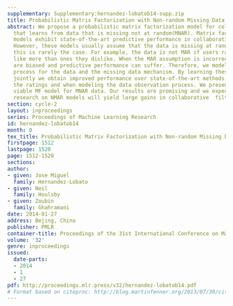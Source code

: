 ```yaml
---
supplementary: Supplementary:hernandez-lobatob14-supp.zip
title: Probabilistic Matrix Factorization with Non-random Missing Data
abstract: We propose a probabilistic matrix factorization model for collaborative  filtering
  that learns from data that is missing not at random(MNAR). Matrix factorization
  models exhibit state-of-the-art predictive performance in collaborative filtering.
  However, these models usually assume that the data is missing at random (MAR), and
  this is rarely the case. For example, the data is not MAR if users rate items they
  like more than ones they dislike. When the MAR assumption is incorrect, inferences
  are biased and predictive performance can suffer. Therefore, we model both the generative
  process for the data and the missing data mechanism. By learning these two models
  jointly we obtain improved performance over state-of-the-art methods when predicting
  the ratings and when modeling the data observation process. We present the first
  viable MF model for MNAR data. Our results are promising and we expect that further
  research on NMAR models will yield large gains in collaborative  filtering.
section: cycle-2
layout: inproceedings
series: Proceedings of Machine Learning Research
id: hernandez-lobatob14
month: 0
tex_title: Probabilistic Matrix Factorization with Non-random Missing Data
firstpage: 1512
lastpage: 1520
page: 1512-1520
sections: 
author:
- given: Jose Miguel
  family: Hernandez-Lobato
- given: Neil
  family: Houlsby
- given: Zoubin
  family: Ghahramani
date: 2014-01-27
address: Bejing, China
publisher: PMLR
container-title: Proceedings of the 31st International Conference on Machine Learning
volume: '32'
genre: inproceedings
issued:
  date-parts:
  - 2014
  - 1
  - 27
pdf: http://proceedings.mlr.press/v32/hernandez-lobatob14.pdf
# Format based on citeproc: http://blog.martinfenner.org/2013/07/30/citeproc-yaml-for-bibliographies/
---
```

